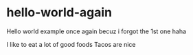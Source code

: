 # hello-world-again
Hello world example once again becuz i forgot the 1st one haha

I like to eat a lot of good foods
Tacos are nice
